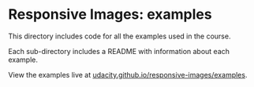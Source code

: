 # Responsive Images: examples #

This directory includes code for all the examples used in the course.

Each sub-directory includes a README with information about each example.

View the examples live at [udacity.github.io/responsive-images/examples](http://udacity.github.io/responsive-images/examples).

